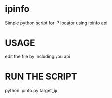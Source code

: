 # ipinfo
Simple python script for IP locator using ipinfo api

# USAGE
edit the file by including you api

# RUN THE SCRIPT 
python ipinfo.py target_ip
